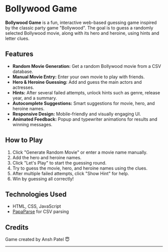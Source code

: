 # Bollywood Game

**Bollywood Game** is a fun, interactive web-based guessing game inspired by the classic party game "Bollywood". The goal is to guess a randomly selected Bollywood movie, along with its hero and heroine, using hints and letter clues.

## Features

- **Random Movie Generation:** Get a random Bollywood movie from a CSV database.
- **Manual Movie Entry:** Enter your own movie to play with friends.
- **Hero & Heroine Guessing:** Add and guess the main actors and actresses.
- **Hints:** After several failed attempts, unlock hints such as genre, release year, and a summary.
- **Autocomplete Suggestions:** Smart suggestions for movie, hero, and heroine names.
- **Responsive Design:** Mobile-friendly and visually engaging UI.
- **Animated Feedback:** Popup and typewriter animations for results and winning messages.

## How to Play

1. Click "Generate Random Movie" or enter a movie name manually.
2. Add the hero and heroine names.
3. Click "Let's Play" to start the guessing round.
4. Try to guess the movie, hero, and heroine names using the clues.
5. After multiple failed attempts, click "Show Hint" for help.
6. Win by guessing all correctly!

## Technologies Used

- HTML, CSS, JavaScript
- [PapaParse](https://www.papaparse.com/) for CSV parsing

## Credits

Game created by Ansh Patel 😇

---

